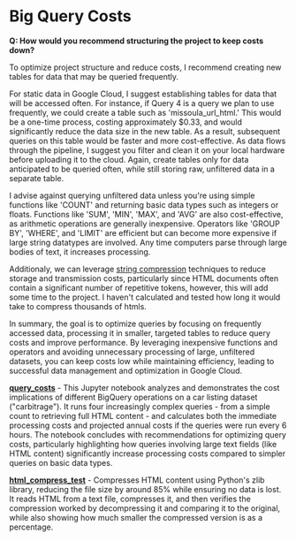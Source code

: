 # Big Query Costs


__Q:  How would you recommend structuring the project to keep costs down?__

To optimize project structure and reduce costs, I recommend creating new tables for data that may be queried frequently.

For static data in Google Cloud, I suggest establishing tables for data that will be accessed often. For instance, if Query 4 is a query we plan to use frequently, we could create a table such as 'missoula_url_html.' This would be a one-time process, costing approximately $0.33, and would significantly reduce the data size in the new table. As a result, subsequent queries on this table would be faster and more cost-effective.
As data flows through the pipeline, I suggest you filter and clean it on your local hardware before uploading it to the cloud. Again, create tables only for data anticipated to be queried often, while still storing raw, unfiltered data in a separate table.

I advise against querying unfiltered data unless you're using simple functions like 'COUNT' and returning basic data types such as integers or floats. Functions like 'SUM', 'MIN', 'MAX', and 'AVG' are also cost-effective, as arithmetic operations are generally inexpensive. Operators like 'GROUP BY', 'WHERE', and 'LIMIT' are efficient but can become more expensive if large string datatypes are involved. Any time computers parse through large bodies of text, it increases processing.

Additionaly, we can leverage [string compression](query_costs.ipynb) techniques to reduce storage and transmission costs, particularly since HTML documents often contain a significant number of repetitive tokens, however, this will add some time to the project. I haven't calculated and tested how long it would take to compress thousands of htmls.

In summary, the goal is to optimize queries by focusing on frequently accessed data, processing it in smaller, targeted tables to reduce query costs and improve performance. By leveraging inexpensive functions and operators and avoiding unnecessary processing of large, unfiltered datasets, you can keep costs low while maintaining efficiency, leading to successful data management and optimization in Google Cloud.

__[query_costs](query_costs.ipynb)__ - This Jupyter notebook analyzes and demonstrates the cost implications of different BigQuery operations on a car listing dataset ("carbitrage"). It runs four increasingly complex queries - from a simple count to retrieving full HTML content - and calculates both the immediate processing costs and projected annual costs if the queries were run every 6 hours. The notebook concludes with recommendations for optimizing query costs, particularly highlighting how queries involving large text fields (like HTML content) significantly increase processing costs compared to simpler queries on basic data types.

__[html_compress_test](html_compress_test.ipynb)__ - Compresses HTML content using Python's zlib library, reducing the file size by around 85% while ensuring no data is lost. It reads HTML from a text file, compresses it, and then verifies the compression worked by decompressing it and comparing it to the original, while also showing how much smaller the compressed version is as a percentage.